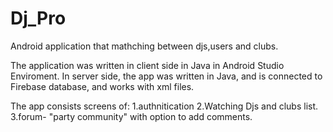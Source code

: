 # Dj_Pro
Android application that mathching between djs,users and clubs.

The application was written in client side in Java in Android Studio Enviroment.
In server side, the app was written in Java,
and is connected to Firebase database, and works with xml files.

The app consists screens of:
1.authnitication
2.Watching Djs and clubs list.
3.forum- "party community" with option to add comments.

